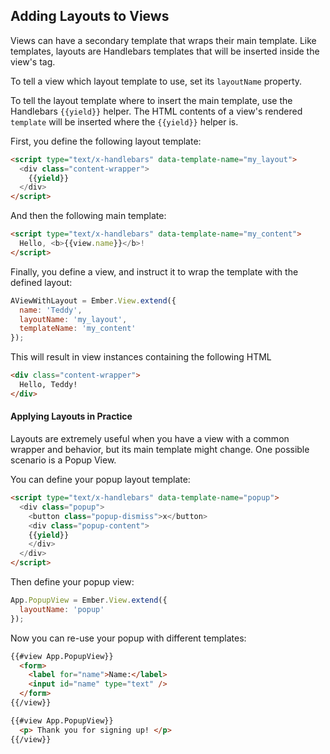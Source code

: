 ## Adding Layouts to Views

Views can have a secondary template that wraps their main template. Like templates,
layouts are Handlebars templates that will be inserted inside the
view's tag.

To tell a view which layout template to use, set its `layoutName` property.

To tell the layout template where to insert the main template, use the Handlebars `{{yield}}` helper.
The HTML contents of a view's rendered `template` will be inserted where the `{{yield}}` helper is.

First, you define the following layout template:

```html
<script type="text/x-handlebars" data-template-name="my_layout">
  <div class="content-wrapper">
    {{yield}}
  </div>
</script>
```

And then the following main template:

```html
<script type="text/x-handlebars" data-template-name="my_content">
  Hello, <b>{{view.name}}</b>!
</script>
```

Finally, you define a view, and instruct it to wrap the template with the defined layout:

```javascript
AViewWithLayout = Ember.View.extend({
  name: 'Teddy',
  layoutName: 'my_layout',
  templateName: 'my_content'
});
```

This will result in view instances containing the following HTML

```html
<div class="content-wrapper">
  Hello, Teddy!
</div>
```

#### Applying Layouts in Practice

Layouts are extremely useful when you have a view with a common wrapper and behavior, but its main template might change.
One possible scenario is a Popup View.

You can define your popup layout template:

```html
<script type="text/x-handlebars" data-template-name="popup">
  <div class="popup">
    <button class="popup-dismiss">x</button>
    <div class="popup-content">
    {{yield}}
    </div>
  </div>
</script>
```

Then define your popup view:

```javascript
App.PopupView = Ember.View.extend({
  layoutName: 'popup'
});
```

Now you can re-use your popup with different templates:

```html
{{#view App.PopupView}}
  <form>
    <label for="name">Name:</label>
    <input id="name" type="text" />
  </form>
{{/view}}

{{#view App.PopupView}}
  <p> Thank you for signing up! </p>
{{/view}}
```